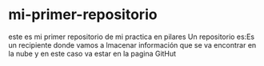 # mi-primer-repositorio
este es mi primer repositorio de mi practica en pilares
Un repositorio es:Es un recipiente  donde vamos a lmacenar información que se va encontrar en la nube y en este caso va estar en la pagina GitHut
